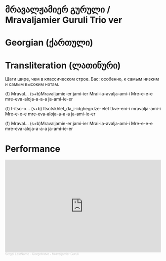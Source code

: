 # მრავალჟამიერ გურული / Mravaljamier Guruli Trio ver

# Georgian (ქართული)



# Transliteration (ლათინური)

Шаги шире, чем в классическом строе. Бас: особенно, к самым низким и самым высоким нотам.

(f) Mraval...
(s+b)Mravaljamie-er jami-ier
Mrai-ia-avalja-ami-i
Mre-e-e-e mre-eva-aloja-a-a-a ja-ami-ie-er

(f) I-itso-o...
(s+b) Itsotskhlet_da_i-idghegrdze-elet tkve-eni-i mravalja-ami-i
Mre-e-e-e mre-eva-aloja-a-a-a ja-ami-ie-er

(f) Mraval...
(s+b)Mravaljamie-er jami-ier
Mrai-ia-avalja-ami-i
Mre-e-e-e mre-eva-aloja-a-a-a ja-ami-ie-er

# Performance

<iframe width="100%" height="300" scrolling="no" frameborder="no" allow="autoplay" src="https://w.soundcloud.com/player/?url=https%3A//api.soundcloud.com/tracks/2100488544&color=%23ff5500&auto_play=false&hide_related=false&show_comments=true&show_user=true&show_reposts=false&show_teaser=true&visual=true"></iframe><div style="font-size: 10px; color: #cccccc;line-break: anywhere;word-break: normal;overflow: hidden;white-space: nowrap;text-overflow: ellipsis; font-family: Interstate,Lucida Grande,Lucida Sans Unicode,Lucida Sans,Garuda,Verdana,Tahoma,sans-serif;font-weight: 100;"><a href="https://soundcloud.com/o9xjkfdgxof2" title="Sergei LastName" target="_blank" style="color: #cccccc; text-decoration: none;">Sergei LastName</a> · <a href="https://soundcloud.com/o9xjkfdgxof2/giorgobistbe-mravaljamier" title="Giorgobistve - Mravaljamier Guruli" target="_blank" style="color: #cccccc; text-decoration: none;">Giorgobistve - Mravaljamier Guruli</a></div>
